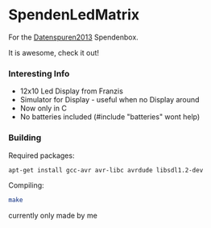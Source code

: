 SpendenLedMatrix
================

For the [Datenspuren2013](https://datenspuren.de) Spendenbox.

It is awesome, check it out!

### Interesting Info ###
* 12x10 Led Display from Franzis
* Simulator for Display - useful when no Display around
* Now only in C
* No batteries included (#include "batteries" wont help)

### Building ###
Required packages:
```bash
apt-get install gcc-avr avr-libc avrdude libsdl1.2-dev
```

Compiling:
```bash
make
```

currently only made by me
